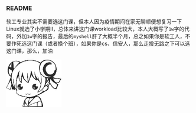### README

软工专业其实不需要选这门课，但本人因为疫情期间在家无聊顺便想复习一下Linux就选了小学期Ⅱ，总体来讲这门课workload比较大，本人大概写了`1w`字的代码，外加`1w`字的报告，最后的`myshell`肝了大概半个月，总之如果你是软工人，不要作死选这门课（或者换个班），如果你是cs、信安人，那么走投无路之下可以选这门课，那么，加油

![img](https://github.com/Mr-OREO/CourseworkOfSE/blob/master/Pattern/06.png)